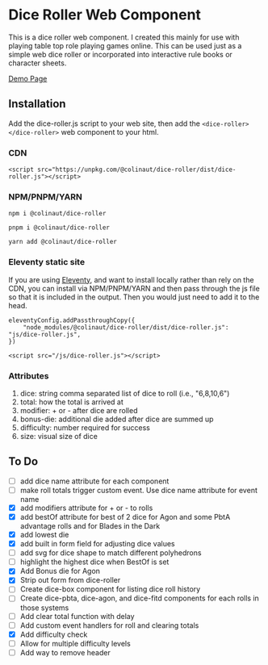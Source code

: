 # Dice Roller Web Component

This is a dice roller web component. I created this mainly for use with playing table top role playing games online. This can be used just as a simple web dice roller or incorporated into interactive rule books or character sheets.

[Demo Page](https://colinaut.github.io/dice-roller/)

## Installation

Add the dice-roller.js script to your web site, then add the `<dice-roller></dice-roller>` web component to your html.

### CDN

```
<script src="https://unpkg.com/@colinaut/dice-roller/dist/dice-roller.js"></script>
```

### NPM/PNPM/YARN

```
npm i @colinaut/dice-roller

pnpm i @colinaut/dice-roller

yarn add @colinaut/dice-roller

```

### Eleventy static site

If you are using [Eleventy](https://www.11ty.dev), and want to install locally rather than rely on the CDN, you can install via NPM/PNPM/YARN and then pass through the js file so that it is included in the output. Then you would just need to add it to the head.

```
eleventyConfig.addPassthroughCopy({
    "node_modules/@colinaut/dice-roller/dist/dice-roller.js": "js/dice-roller.js",
})
```
```
<script src="/js/dice-roller.js"></script>
```

### Attributes

1.  dice: string comma separated list of dice to roll (i.e., "6,8,10,6")
2.  total: how the total is arrived at
3.  modifier: + or - after dice are rolled
4.  bonus-die: additional die added after dice are summed up
5.  difficulty: number required for success
6.  size: visual size of dice

## To Do

- [ ] add dice name attribute for each component
- [ ] make roll totals trigger custom event. Use dice name attribute for event name
- [x] add modifiers attribute for + or - to rolls
- [x] add bestOf attribute for best of 2 dice for Agon and some PbtA advantage rolls and for Blades in the Dark
- [x] add lowest die
- [x] add built in form field for adjusting dice values
- [ ] add svg for dice shape to match different polyhedrons
- [ ] highlight the highest dice when BestOf is set
- [x] Add Bonus die for Agon
- [x] Strip out form from dice-roller
- [ ] Create dice-box component for listing dice roll history
- [ ] Create dice-pbta, dice-agon, and dice-fitd components for each rolls in those systems
- [ ] Add clear total function with delay
- [ ] Add custom event handlers for roll and clearing totals
- [x] Add difficulty check
- [ ] Allow for multiple difficulty levels 
- [ ] Add way to remove header